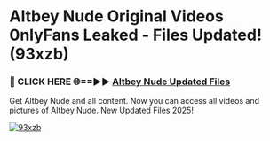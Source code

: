 # Altbey Nude Original Videos 0nlyFans Leaked - Files Updated! (93xzb)

<h3>🔴 CLICK HERE 🌐==►► <a href="https://tinyurl.com/4mcuefdz" rel="nofollow">Altbey Nude Updated Files</a></h3>

Get Altbey Nude and all content. Now you can access all videos and pictures of Altbey Nude. New Updated Files 2025!

[![93xzb](https://i.imgur.com/StAQSOY.gif)](https://tinyurl.com/4mcuefdz)
